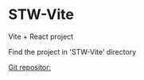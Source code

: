 # STW-Vite
Vite + React project

Find the project in 'STW-Vite' directory

[Git repositor:](https://github.com/G2309/STW-Vite.git)
